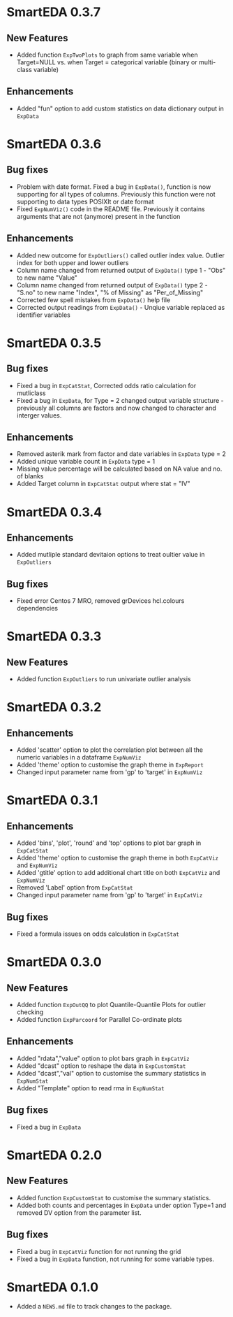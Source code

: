 # SmartEDA 0.3.7
## New Features
* Added function `ExpTwoPlots` to graph from same variable when Target=NULL vs. when Target = categorical variable (binary or multi-class variable)

## Enhancements
* Added "fun" option to add custom statistics on data dictionary output in `ExpData`

# SmartEDA 0.3.6
## Bug fixes
* Problem with date format. Fixed a bug in `ExpData()`, function is now supporting for all types of columns. Previously this function were not supporting to data types POSIXlt or date format
* Fixed `ExpNumViz()` code in the README file. Previously it contains arguments that are not (anymore) present in the function

## Enhancements
* Added new outcome for `ExpOutliers()` called outlier index value. Outlier index for both upper and lower outliers
* Column name changed from returned output of `ExpData()` type 1 - "Obs" to new name "Value"
* Column name changed from returned output of `ExpData()` type 2 - "S.no" to new name "Index", "% of Missing" as "Per_of_Missing"
* Corrected few spell mistakes from `ExpData()` help file
* Corrected output readings from `ExpData()` - Unqiue variable replaced as identifier variables

# SmartEDA 0.3.5
## Bug fixes
* Fixed a bug in `ExpCatStat`, Corrected odds ratio calculation for mutliclass
* Fixed a bug in `ExpData`, for Type = 2 changed output variable structure - previously all columns are factors and now changed to character and interger values. 

## Enhancements
* Removed asterik mark from factor and date variables in `ExpData` type = 2
* Added unique variable count in `ExpData` type = 1
* Missing value percentage will be calculated based on NA value and no. of blanks
* Added Target column in `ExpCatStat` output where stat = "IV"

# SmartEDA 0.3.4
## Enhancements
* Added mutliple standard devitaion options to treat oultier value in `ExpOutliers`

## Bug fixes
* Fixed error Centos 7 MRO, removed grDevices hcl.colours dependencies

# SmartEDA 0.3.3
## New Features
* Added function `ExpOutliers` to run univariate outlier analysis

# SmartEDA 0.3.2
## Enhancements
* Added 'scatter' option to plot the correlation plot between all the numeric variables in a dataframe `ExpNumViz`
* Added 'theme' option to customise the graph theme in `ExpReport`
* Changed input parameter name from 'gp' to 'target' in `ExpNumViz`

# SmartEDA 0.3.1
## Enhancements
* Added 'bins', 'plot', 'round' and 'top' options to plot bar graph in `ExpCatStat`
* Added 'theme' option to customise the graph theme in both `ExpCatViz` and `ExpNumViz`
* Added 'gtitle' option to add additional chart title on both `ExpCatViz` and `ExpNumViz`
* Removed 'Label' option from `ExpCatStat`
* Changed input parameter name from 'gp' to 'target' in `ExpCatViz`

## Bug fixes
* Fixed a formula issues on odds calculation in `ExpCatStat`

# SmartEDA 0.3.0
## New Features
* Added function `ExpOutQQ` to plot Quantile-Quantile Plots for outlier checking
* Added function `ExpParcoord` for Parallel Co-ordinate plots

## Enhancements
* Added "rdata","value" option to plot bars graph in `ExpCatViz`
* Added "dcast" option to reshape the data in `ExpCustomStat`
* Added "dcast","val" option to customise the summary statistics in `ExpNumStat`
* Added "Template" option to read rma in `ExpNumStat`

## Bug fixes
* Fixed a bug in `ExpData`

# SmartEDA 0.2.0
## New Features
* Added function `ExpCustomStat` to customise the summary statistics.
* Added both counts and percentages in `ExpData` under option Type=1 and removed DV option from the parameter list.

## Bug fixes
* Fixed a bug in `ExpCatViz` function for not running the grid
* Fixed a bug in `ExpData` function, not running for some variable types. 

# SmartEDA 0.1.0

* Added a `NEWS.md` file to track changes to the package.
